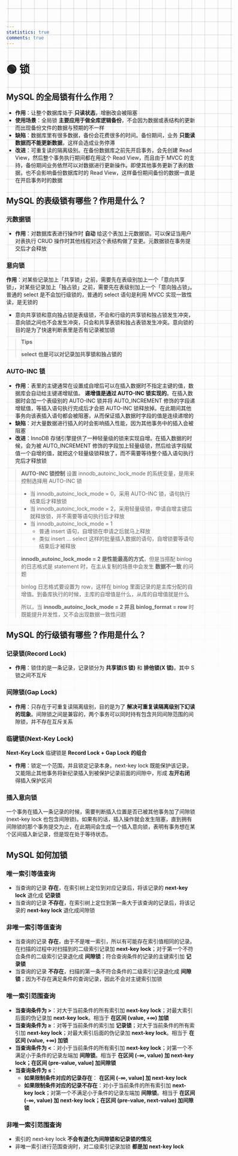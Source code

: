 ```yaml
---
statistics: true
comments: true
---
```


<style>
body {
  position: relative; /* 确保 body 元素的 position 属性为非静态值 */
}

body::before {
  --size: 35px; /* 调整网格单元大小 */
  --line: color-mix(in hsl, canvasText, transparent 80%); /* 调整线条透明度 */
  content: '';
  height: 100vh;
  width: 100%;
  position: absolute; /* 修改为 absolute 以使其随页面滚动 */
  background: linear-gradient(
        90deg,
        var(--line) 1px,
        transparent 1px var(--size)
      )
      50% 50% / var(--size) var(--size),
    linear-gradient(var(--line) 1px, transparent 1px var(--size)) 50% 50% /
      var(--size) var(--size);
  -webkit-mask: linear-gradient(-20deg, transparent 50%, white);
          mask: linear-gradient(-20deg, transparent 50%, white);
  top: 0;
  transform-style: flat;
  pointer-events: none;
  z-index: -1;
}

@media (max-width: 768px) {
  body::before {
    display: none; /* 在手机端隐藏网格效果 */
  }
}
</style>

# 🟢 锁

## MySQL 的全局锁有什么作用？

- **作用**：让整个数据库处于 **只读状态**，增删改会被阻塞
- **使用场景**：全局锁 **主要应用于做全库逻辑备份**，不会因为数据或表结构的更新而出现备份文件的数据与预期的不一样
- **缺陷**：数据库里有很多数据，备份会花费很多的时间。备份期间，业务 **只能读数据而不能更新数据**，这样会造成业务停滞
- **改进**：可重复读的隔离级别。在备份数据库之前先开启事务，会先创建 Read View，然后整个事务执行期间都在用这个 Read View，而且由于 MVCC 的支持，备份期间业务依然可以对数据进行更新操作。即使其他事务更新了表的数据，也不会影响备份数据库时的 Read View，这样备份期间备份的数据一直是在开启事务时的数据

## MySQL 的表级锁有哪些？作用是什么？

### 元数据锁

- **作用**：对数据库表进行操作时 **自动** 给这个表加上元数据锁。可以保证当用户对表执行 CRUD 操作时其他线程对这个表结构做了变更。元数据锁在事务提交后才会释放

### 意向锁

 **作用**：对某些记录加上「共享锁」之前，需要先在表级别加上一个「意向共享锁」，对某些记录加上「独占锁」之前，需要先在表级别加上一个「意向独占锁」。普通的 select 是不会加行级锁的，普通的 select 语句是利用 MVCC 实现一致性读，是无锁的
- 意向共享锁和意向独占锁是表级锁，不会和行级的共享锁和独占锁发生冲突，意向锁之间也不会发生冲突，只会和共享表锁和独占表锁发生冲突。意向锁的目的是为了快速判断表里是否有记录被加锁

>  **Tips** 
> 
>  **select 也是可以对记录加共享锁和独占锁的** 

### AUTO-INC 锁

- **作用**：表里的主键通常在设置成自增后可以在插入数据时不指定主键的值，数据库会自动给主键递增赋值。 **递增值是通过 AUTO-INC 锁实现的**。在插入数据时会加一个表级别的 AUTO-INC 锁并将 AUTO_INCREMENT 修饰的字段递增赋值，等插入语句执行完成后才会把 AUTO-INC 锁释放掉。在此期间其他事务向该表插入语句都会被阻塞，从而保证插入数据时字段的值是连续递增的
- **缺陷**：对大量数据进行插入的时会影响插入性能，因为其他事务中的插入会被阻塞
- **改进**：InnoDB 存储引擎提供了一种轻量级的锁来实现自增。在插入数据的时候，会为被 AUTO_INCREMENT 修饰的字段加上轻量级锁，然后给该字段赋值一个自增的值，就把这个轻量级锁释放了，而不需要等待整个插入语句执行完后才释放锁

>  **AUTO-INC 锁控制** 
> 设置 innodb_autoinc_lock_mode 的系统变量，是用来控制选择用 AUTO-INC 锁
> - 当 innodb_autoinc_lock_mode = 0，采用 AUTO-INC 锁，语句执行结束后才释放锁
> - 当 innodb_autoinc_lock_mode = 2，采用轻量级锁，申请自增主键后就释放锁，并不需要等语句执行后才释放
> - 当 innodb_autoinc_lock_mode = 1
>   - 普通 insert 语句，自增锁在申请之后就马上释放
>   - 类似 insert … select 这样的批量插入数据的语句，自增锁要等语句结束后才被释放
> 
>  **innodb_autoinc_lock_mode = 2 是性能最高的方式**，但是当搭配 binlog 的日志格式是 statement 时，在主从复制的场景中会发生 **数据不一致** 的问题
> 
> binlog 日志格式要设置为 row，这样在 binlog 里面记录的是主库分配的自增值。到备库执行的时候，主库的自增值是什么，从库的自增值就是什么
> 
> 所以，当  **innodb_autoinc_lock_mode = 2 并且 binlog_format = row**  时既能提升并发性，又不会出现数据一致性问题

## MySQL 的行级锁有哪些？作用是什么？

### 记录锁(Record Lock)

- **作用**：锁住的是一条记录，记录锁分为 **共享锁(S 锁)** 和 **排他锁(X 锁)**。其中 S 锁之间不互斥

### 间隙锁(Gap Lock)

- **作用**：只存在于可重复读隔离级别，目的是为了 **解决可重复读隔离级别下幻读的现象**。间隙锁之间是兼容的，两个事务可以同时持有包含共同间隙范围的间隙锁，并不存在互斥关系

### 临键锁(Next-Key Lock)

 **Next-Key Lock**  临键锁是  **Record Lock + Gap Lock 的组合** 
- **作用**：锁定一个范围，并且锁定记录本身。next-key lock 既能保护该记录，又能阻止其他事务将新纪录插入到被保护记录前面的间隙中，形成 **左开右闭** 得插入保护区间

### 插入意向锁

一个事务在插入一条记录的时候，需要判断插入位置是否已被其他事务加了间隙锁(next-key lock 也包含间隙锁)。如果有的话，插入操作就会发生阻塞，直到拥有间隙锁的那个事务提交为止，在此期间会生成一个插入意向锁，表明有事务想在某个区间插入新记录，但是现在处于等待状态。

## MySQL 如何加锁

### 唯一索引等值查询

- 当查询的记录 **存在**，在索引树上定位到对应记录后，将该记录的  **next-key lock**  退化成 **记录锁** 
- 当查询的记录 **不存在**，在索引树上定位到第一条大于该查询的记录后，将该记录的  **next-key lock**  退化成间隙锁

### 非唯一索引等值查询

- 当查询的记录 **存在**，由于不是唯一索引，所以有可能存在索引值相同的记录。在扫描的过程中对扫描到的二级索引记录加  **next-key lock**；对于第一个不符合条件的二级索引记录退化成 **间隙锁**；符合查询条件的记录的主键索引加 **记录锁** 
- 当查询的记录 **不存在**，扫描的第一条不符合条件的二级索引记录退化成 **间隙锁**；因为不存在满足条件的查询记录，因此不会对主键索引加锁

### 唯一索引范围查询

- **当查询条件为 >**：对大于当前条件的所有索引加  **next-key lock**；对最大索引后面的伪记录加  **next-key lock**。相当于 **在区间 (value, +∞) 加锁** 
- **当查询条件为 ≥**：对等于当前条件的索引加 **记录锁**；对大于当前条件的所有索引加  **next-key lock**；对最大索引后面的伪记录加  **next-key lock**。相当于 **在区间 (value, +∞) 加锁** 
- **当查询条件为 <**：对小于当前条件的所有索引加  **next-key lock**；对第一个不满足小于条件的记录左端加  **间隙锁**。相当于 **在区间 (-∞, value) 加 next-key lock；在区间 (pre-value, value] 加间隙锁** 
- **当查询条件为 ≤**：
  - **如果限制条件对应的记录存在**： **在区间 (-∞, value] 加 next-key lock** 
  - **如果限制条件对应的记录不存在**：对小于当前条件的所有索引加  **next-key lock**；对第一个不满足小于条件的记录左端加  **间隙锁**。相当于 **在区间 (-∞, value) 加 next-key lock；在区间 (pre-value, next-value) 加间隙锁** 

### 非唯一索引范围查询

- 索引的 next-key lock  **不会有退化为间隙锁和记录锁的情况** 
- 非唯一索引进行范围查询时，对二级索引记录加锁 **都是加 next-key lock** 
